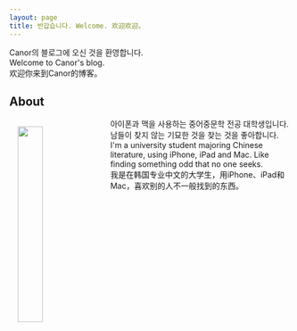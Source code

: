 ```yaml
---
layout: page
title: 반갑습니다. Welcome. 欢迎欢迎。
---
```


<p class="message">
    Canor의 블로그에 오신 것을 환영합니다.<br/>
    Welcome to Canor's blog.<br/>
    欢迎你来到Canor的博客。
</p>

## About

<div class="message">
    <img src="https://twitter.com/psCanor/profile_image?size=original" width="30%" align="left" style="margin: 15px">
    <div class="message">
        아이폰과 맥을 사용하는 중어중문학 전공 대학생입니다. 남들이 찾지 않는 기묘한 것을 찾는 것을 좋아합니다.<br/>
        I'm a university student majoring Chinese literature, using iPhone, iPad and Mac. Like finding something odd that no one seeks.<br/>
        我是在韩国专业中文的大学生，用iPhone、iPad和Mac，喜欢别的人不一般找到的东西。
    </div>
</div>
